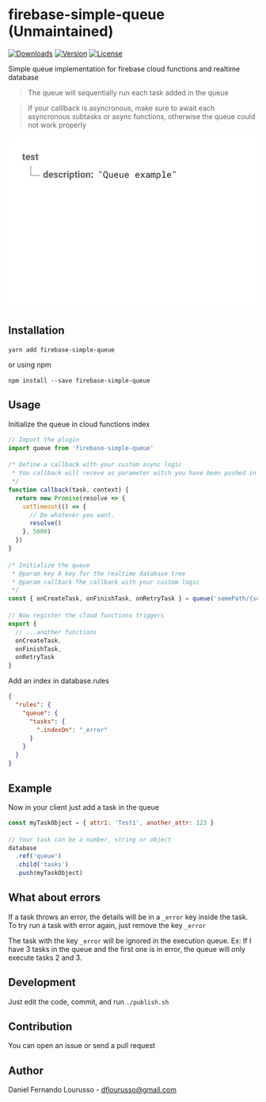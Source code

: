 # firebase-simple-queue (Unmaintained)

<a href="https://npmcharts.com/compare/firebase-simple-queue?minimal=true"><img src="https://img.shields.io/npm/dm/firebase-simple-queue.svg" alt="Downloads"></a>
<a href="https://www.npmjs.com/package/firebase-simple-queue"><img src="https://img.shields.io/npm/v/firebase-simple-queue.svg" alt="Version"></a>
<a href="https://www.npmjs.com/package/firebase-simple-queue"><img src="https://img.shields.io/npm/l/firebase-simple-queue.svg" alt="License"></a>

Simple queue implementation for firebase cloud functions and realtime database

> The queue will sequentially run each task added in the queue

> If your calllback is asyncronous, make sure to await each asyncronous subtasks or async functions, otherwise the queue could not work properly

![](example.gif)

## Installation

`yarn add firebase-simple-queue`

or using npm

`npm install --save firebase-simple-queue`

## Usage

Initialize the queue in cloud functions index

```javascript
// Import the plugin
import queue from 'firebase-simple-queue'

/* Define a callback with your custom async logic
 * You callback will receve as parameter witch you have been pushed in the task
 */
function callback(task, context) {
  return new Promise(resolve => {
    setTimeout(() => {
      // Do whatever you want.
      resolve()
    }, 5000)
  })
}

/* Initialize the queue
 * @param key A key for the realtime database tree
 * @param callback The callback with your custom logic
 */
const { onCreateTask, onFinishTask, onRetryTask } = queue('somePath/{someParam}/queue', callback)

// Now register the cloud functions triggers
export {
  // ...another functions
  onCreateTask,
  onFinishTask,
  onRetryTask
}
```

Add an index in database.rules

```json
{
  "rules": {
    "queue": {
      "tasks": {
        ".indexOn": "_error"
      }
    }
  }
}
```

## Example

Now in your client just add a task in the queue

```javascript
const myTaskObject = { attr1: 'Test1', another_attr: 123 }

// Your task can be a number, string or object
database
  .ref('queue')
  .child('tasks')
  .push(myTaskObject)
```

## What about errors

If a task throws an error, the details will be in a `_error` key inside the task. To try run a task with error again, just remove the key `_error`

The task with the key `_error` will be ignored in the execution queue. Ex: If I have 3 tasks in the queue and the first one is in error, the queue will only execute tasks 2 and 3.

## Development

Just edit the code, commit, and run `./publish.sh`

## Contribution

You can open an issue or send a pull request

## Author

Daniel Fernando Lourusso - dflourusso@gmail.com
